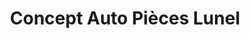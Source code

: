 ---
title: "Concept Auto Pièces Lunel"
url: /lunel/concept-auto-pieces-lunel/
shop: pièces de voitures
---